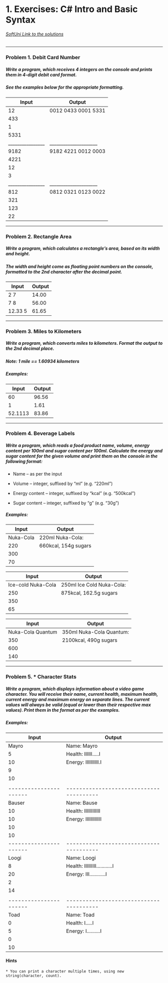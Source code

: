 ﻿
 # 1. Exercises: C# Intro and Basic Syntax 
###### [SoftUni Link to the solutions](https://judge.softuni.bg/Contests/577)

******************************************************************************************************************* 

 ### Problem 1. Debit Card Number 

 ##### Write a program, which receives 4 integers on the console and prints them in 4-digit debit card format.
 ##### See the examples below for the appropriate formatting.

| Input          |  Output             |
|----------------|---------------------|
| 12             | 0012 0433 0001 5331 |
| 433            |                     |
| 1              |                     |
| 5331           |                     |
|________________|_____________________|
| 9182           | 9182 4221 0012 0003 |
| 4221           |                     |
| 12             |                     |
| 3              |                     |
|________________|_____________________|
| 812            | 0812 0321 0123 0022 |
| 321            |                     |
| 123            |                     |
| 22             |                     |
*******************************************************************************************************************



 ### Problem 2. Rectangle Area

 ##### Write a program, which calculates a rectangle’s area, based on its width and height. 
 ##### The width and height come as floating point numbers on the console, formatted to the 2nd character after the decimal point.

| Input   | Output |
|---------|--------|
| 2 7     | 14.00  |
| 7 8     | 56.00  |
| 12.33 5 | 61.65  |

*******************************************************************************************************************

 ### Problem 3. Miles to Kilometers

 ##### Write a program, which converts miles to kilometers. Format the output to the 2nd decimal place.
 ##### Note: 1 mile == 1.60934 kilometers
 ##### Examples:


| Input   | Output |
|---------|--------|
| 60      | 96.56  |
| 1       | 1.61   |
| 52.1113 | 83.86  |
 
 
*******************************************************************************************************************

 ### Problem 4. Beverage Labels

 ##### Write a program, which reads a food product name, volume, energy content per 100ml and sugar content per 100ml. Calculate the energy and sugar content for the given volume and print them on the console in the following format:

 * Name – as per the input

 * Volume – integer, suffixed by “ml” (e.g. “220ml”)

 * Energy content – integer, suffixed by “kcal” (e.g. “500kcal”)

 * Sugar content – integer, suffixed by “g” (e.g. “30g”) 

 ##### Examples:

| Input                | Output                                |
|----------------------|---------------------------------------|
|Nuka-Cola             | 220ml Nuka-Cola:                      |
|220                   | 660kcal, 154g sugars                  |
|300                   |                                       |
|70                    |                                       |



| Input                | Output                                |
|----------------------|---------------------------------------|
|Ice-cold Nuka-Cola    | 250ml Ice Cold Nuka-Cola:             |
|250                   | 875kcal, 162.5g sugars                |
|350                   |                                       |
|65                    |                                       |



| Input                | Output                                |
|----------------------|---------------------------------------|
|Nuka-Cola Quantum     | 350ml Nuka-Cola Quantum:              |
|350                   | 2100kcal, 490g sugars                 |
|600                   |                                       |
|140                   |                                       |

*******************************************************************************************************************

 ### Problem 5. * Character Stats

 ##### Write a program, which displays information about a video game character. You will receive their name, current health, maximum health, current energy and maximum energy on separate lines. The current values will always be valid (equal or lower than their respective max values). Print them in the format as per the examples.

 ##### Examples:

| Input                | Output                                |
|----------------------|---------------------------------------|
|Mayro                 | Name: Mayro                           |
|5                     | Health: IIIIII.....I|||||||||||||||||||
|10                    | Energy: IIIIIIIIII.I                  |
|9                     |                                       |
|10                    |                                       |
|                      |                                       |
|----------------------|---------------------------------------|
|Bauser                | Name: Bause                           |
|10                    | Health: IIIIIIIIIIII|||||||||||||||||||
|10                    | Energy: IIIIIIIIIIII                  |
|10                    |                                       |
|10                    |                                       |
|----------------------|---------------------------------------|
|Loogi                 | Name: Loogi                           |
|8                     | Health: IIIIIIIII............I        |
|20                    | Energy: III............I              |
|2                     |                                       |
|14                    |                                       |
|                      |                                       |
|----------------------|---------------------------------------|
|Toad                  | Name: Toad                            |
|0                     | Health: I.....I                       |
|5                     | Energy: I..........I|||||||||||||||||||
|0                     |                                       |
|10                    |                                       |


 #### Hints
    * You can print a character multiple times, using new string(character, count).

